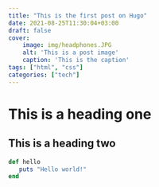 ```yaml
---
title: "This is the first post on Hugo"
date: 2021-08-25T11:30:04+03:00
draft: false
cover:
    image: img/headphones.JPG
    alt: 'This is a post image'
    caption: 'This is the caption'
tags: ["html", "css"]
categories: ["tech"]
---
```


# This is a heading one
## This is a heading two

```ruby
def hello
   puts "Hello world!"
end
```